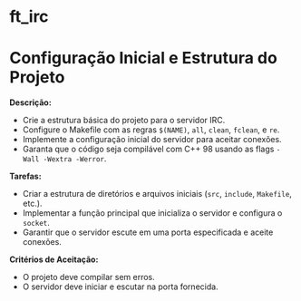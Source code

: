 # ft_irc

# Configuração Inicial e Estrutura do Projeto

**Descrição:**
- Crie a estrutura básica do projeto para o servidor IRC.
- Configure o Makefile com as regras `$(NAME)`, `all`, `clean`, `fclean`, e `re`.
- Implemente a configuração inicial do servidor para aceitar conexões.
- Garanta que o código seja compilável com C++ 98 usando as flags `-Wall -Wextra -Werror`.

**Tarefas:**
- Criar a estrutura de diretórios e arquivos iniciais (`src`, `include`, `Makefile`, etc.).
- Implementar a função principal que inicializa o servidor e configura o `socket`.
- Garantir que o servidor escute em uma porta especificada e aceite conexões.

**Critérios de Aceitação:**
- O projeto deve compilar sem erros.
- O servidor deve iniciar e escutar na porta fornecida.

